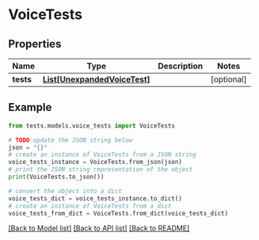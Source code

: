# VoiceTests


## Properties

Name | Type | Description | Notes
------------ | ------------- | ------------- | -------------
**tests** | [**List[UnexpandedVoiceTest]**](UnexpandedVoiceTest.md) |  | [optional] 

## Example

```python
from tests.models.voice_tests import VoiceTests

# TODO update the JSON string below
json = "{}"
# create an instance of VoiceTests from a JSON string
voice_tests_instance = VoiceTests.from_json(json)
# print the JSON string representation of the object
print(VoiceTests.to_json())

# convert the object into a dict
voice_tests_dict = voice_tests_instance.to_dict()
# create an instance of VoiceTests from a dict
voice_tests_from_dict = VoiceTests.from_dict(voice_tests_dict)
```
[[Back to Model list]](../README.md#documentation-for-models) [[Back to API list]](../README.md#documentation-for-api-endpoints) [[Back to README]](../README.md)


